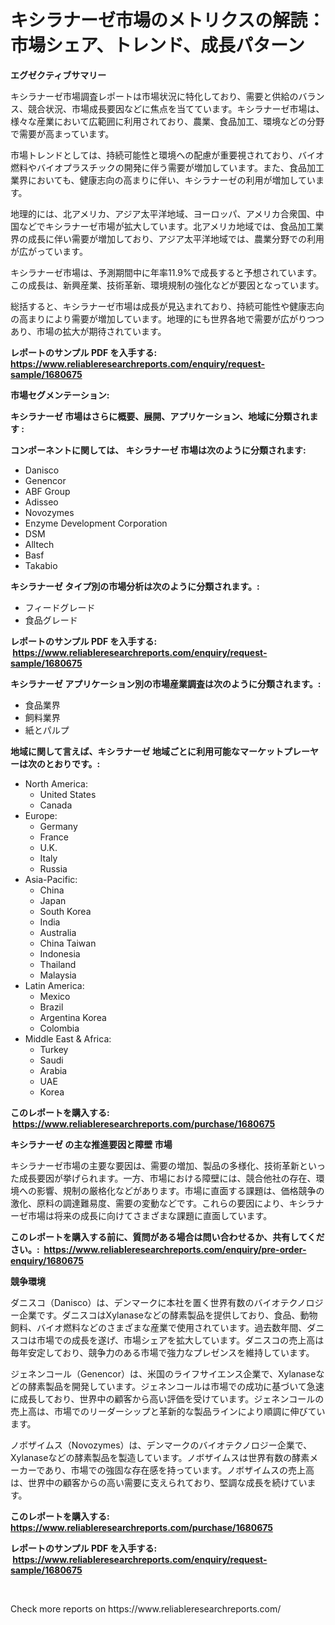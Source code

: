 <p><h1>キシラナーゼ市場のメトリクスの解読：市場シェア、トレンド、成長パターン</h1></p><p><strong>エグゼクティブサマリー</strong></p>
<p><p>キシラナーゼ市場調査レポートは市場状況に特化しており、需要と供給のバランス、競合状況、市場成長要因などに焦点を当てています。キシラナーゼ市場は、様々な産業において広範囲に利用されており、農業、食品加工、環境などの分野で需要が高まっています。</p><p>市場トレンドとしては、持続可能性と環境への配慮が重要視されており、バイオ燃料やバイオプラスチックの開発に伴う需要が増加しています。また、食品加工業界においても、健康志向の高まりに伴い、キシラナーゼの利用が増加しています。</p><p>地理的には、北アメリカ、アジア太平洋地域、ヨーロッパ、アメリカ合衆国、中国などでキシラナーゼ市場が拡大しています。北アメリカ地域では、食品加工業界の成長に伴い需要が増加しており、アジア太平洋地域では、農業分野での利用が広がっています。</p><p>キシラナーゼ市場は、予測期間中に年率11.9%で成長すると予想されています。この成長は、新興産業、技術革新、環境規制の強化などが要因となっています。</p><p>総括すると、キシラナーゼ市場は成長が見込まれており、持続可能性や健康志向の高まりにより需要が増加しています。地理的にも世界各地で需要が広がりつつあり、市場の拡大が期待されています。</p></p>
<p><strong>レポートのサンプル PDF を入手する: <a href="https://www.reliableresearchreports.com/enquiry/request-sample/1680675">https://www.reliableresearchreports.com/enquiry/request-sample/1680675</a></strong></p>
<p><strong>市場セグメンテーション:</strong></p>
<p><strong> キシラナーゼ 市場はさらに概要、展開、アプリケーション、地域に分類されます :</strong></p>
<p><strong>コンポーネントに関しては、 キシラナーゼ 市場は次のように分類されます: &nbsp;</strong></p>
<p><ul><li>Danisco</li><li>Genencor</li><li>ABF Group</li><li>Adisseo</li><li>Novozymes</li><li>Enzyme Development Corporation</li><li>DSM</li><li>Alltech</li><li>Basf</li><li>Takabio</li></ul></p>
<p><strong> キシラナーゼ タイプ別の市場分析は次のように分類されます。:</strong></p>
<p><ul><li>フィードグレード</li><li>食品グレード</li></ul></p>
<p><strong>レポートのサンプル PDF を入手する: &nbsp;<a href="https://www.reliableresearchreports.com/enquiry/request-sample/1680675">https://www.reliableresearchreports.com/enquiry/request-sample/1680675</a></strong></p>
<p><strong> キシラナーゼ アプリケーション別の市場産業調査は次のように分類されます。:</strong></p>
<p><ul><li>食品業界</li><li>飼料業界</li><li>紙とパルプ</li></ul></p>
<p><strong>地域に関して言えば、キシラナーゼ 地域ごとに利用可能なマーケットプレーヤーは次のとおりです。:</strong></p>
<p><ul>
    <li>
        North America:
        <ul>
            <li>United States</li>
            <li>Canada</li>
        </ul>
    </li>
    <li>
        Europe:
        <ul>
            <li>Germany</li>
            <li>France</li>
            <li>U.K.</li>
            <li>Italy</li>
            <li>Russia</li>
        </ul>
    </li>
    <li>
        Asia-Pacific:
        <ul>
            <li>China</li>
            <li>Japan</li>
            <li>South Korea</li>
            <li>India</li>
            <li>Australia</li>
            <li>China Taiwan</li>
            <li>Indonesia</li>
            <li>Thailand</li>
            <li>Malaysia</li>
        </ul>
    </li>
    <li>
        Latin America:
        <ul>
            <li>Mexico</li>
            <li>Brazil</li>
            <li>Argentina Korea</li>
            <li>Colombia</li>
        </ul>
    </li>
    <li>
        Middle East & Africa:
        <ul>
            <li>Turkey</li>
            <li>Saudi</li>
            <li>Arabia</li>
            <li>UAE</li>
            <li>Korea</li>
        </ul>
    </li>
    </ul></p>
<p><strong>このレポートを購入する: &nbsp;<a href="https://www.reliableresearchreports.com/purchase/1680675">https://www.reliableresearchreports.com/purchase/1680675</a></strong></p>
<p><strong>キシラナーゼ の主な推進要因と障壁 市場</strong></p>
<p><p>キシラナーゼ市場の主要な要因は、需要の増加、製品の多様化、技術革新といった成長要因が挙げられます。一方、市場における障壁には、競合他社の存在、環境への影響、規制の厳格化などがあります。市場に直面する課題は、価格競争の激化、原料の調達難易度、需要の変動などです。これらの要因により、キシラナーゼ市場は将来の成長に向けてさまざまな課題に直面しています。</p></p>
<p><strong>このレポートを購入する前に、質問がある場合は問い合わせるか、共有してください。:&nbsp; <a href="https://www.reliableresearchreports.com/enquiry/pre-order-enquiry/1680675">https://www.reliableresearchreports.com/enquiry/pre-order-enquiry/1680675</a></strong></p>
<p><strong>競争環境</strong></p>
<p><p>ダニスコ（Danisco）は、デンマークに本社を置く世界有数のバイオテクノロジー企業です。ダニスコはXylanaseなどの酵素製品を提供しており、食品、動物飼料、バイオ燃料などのさまざまな産業で使用されています。過去数年間、ダニスコは市場での成長を遂げ、市場シェアを拡大しています。ダニスコの売上高は毎年安定しており、競争力のある市場で強力なプレゼンスを維持しています。</p><p>ジェネンコール（Genencor）は、米国のライフサイエンス企業で、Xylanaseなどの酵素製品を開発しています。ジェネンコールは市場での成功に基づいて急速に成長しており、世界中の顧客から高い評価を受けています。ジェネンコールの売上高は、市場でのリーダーシップと革新的な製品ラインにより順調に伸びています。</p><p>ノボザイムス（Novozymes）は、デンマークのバイオテクノロジー企業で、Xylanaseなどの酵素製品を製造しています。ノボザイムスは世界有数の酵素メーカーであり、市場での強固な存在感を持っています。ノボザイムスの売上高は、世界中の顧客からの高い需要に支えられており、堅調な成長を続けています。</p></p>
<p><strong>このレポートを購入する: &nbsp; <a href="https://www.reliableresearchreports.com/purchase/1680675">https://www.reliableresearchreports.com/purchase/1680675</a></strong></p>
<p><strong>レポートのサンプル PDF を入手する: &nbsp;<a href="https://www.reliableresearchreports.com/enquiry/request-sample/1680675">https://www.reliableresearchreports.com/enquiry/request-sample/1680675</a></strong><strong></strong></p>
<p>&nbsp;</p>
<p>Check more reports on https://www.reliableresearchreports.com/</p>